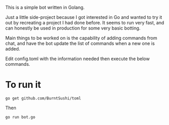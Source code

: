 This is a simple bot written in Golang.

Just a little side-project because I got interested in Go and wanted to try it out by recreating a project I had done before.
It seems to run very fast, and can honestly be used in production for some very basic botting.

Main things to be worked on is the capability of adding commands from chat, and have the bot update the list of commands when a new one is added.

Edit config.toml with the information needed then execute the below commands.

<h1> To run it </h1>

`go get github.com/BurntSushi/toml`

Then

`go run bot.go`
